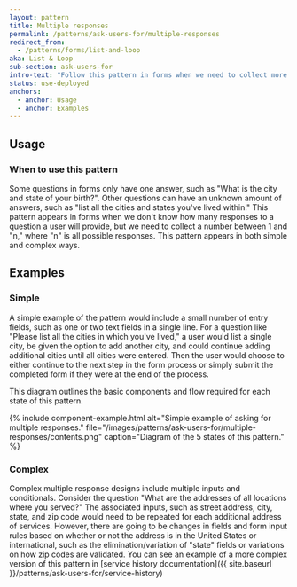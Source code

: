 ```yaml
---
layout: pattern
title: Multiple responses
permalink: /patterns/ask-users-for/multiple-responses
redirect_from:
  - /patterns/forms/list-and-loop
aka: List & Loop
sub-section: ask-users-for
intro-text: "Follow this pattern in forms when we need to collect more than one response from a user." 
status: use-deployed
anchors:
  - anchor: Usage
  - anchor: Examples
---
```


## Usage 

### When to use this pattern

Some questions in forms only have one answer, such as "What is the city and state of your birth?". Other questions can have an unknown amount of answers, such as "list all the cities and states you've lived within." This pattern appears in forms when we don't know how many responses to a question a user will provide, but we need to collect a number between 1 and "n," where "n" is all possible responses. This pattern appears in both simple and complex ways.

## Examples

### Simple

A simple example of the pattern would include a small number of entry fields, such as one or two text fields in a single line. For a question like "Please list all the cities in which you've lived," a user would list a single city, be given the option to add another city, and could continue adding additional cities until all cities were entered. Then the user would choose to either continue to the next step in the form process or simply submit the completed form if they were at the end of the process.

This diagram outlines the basic components and flow required for each state of this pattern.

{% include component-example.html alt="Simple example of asking for multiple responses." file="/images/patterns/ask-users-for/multiple-responses/contents.png" caption="Diagram of the 5 states of this pattern." %}

### Complex

Complex multiple response designs include multiple inputs and conditionals. Consider the question "What are the addresses of all locations where you served?" The associated inputs, such as street address, city, state, and zip code would need to be repeated for each additional address of services. However, there are going to be changes in fields and form input rules based on whether or not the address is in the United States or international, such as the elimination/variation of "state" fields or variations on how zip codes are validated. You can see an example of a more complex version of this pattern in [service history documentation]({{ site.baseurl }}/patterns/ask-users-for/service-history)
